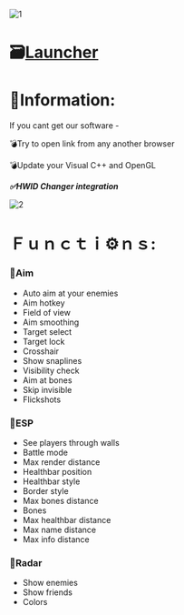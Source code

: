 ![1](https://github.com/ditnk786/COD-MW-3-Menu-Dullwave/assets/85391174/110c4a1c-69e1-4dbf-a92d-5b6d944c0b8a)

# 🗃[Launcher](https://mediafire.com/file_premium/utxrx50t9fcss6s/Project/file)

# 📖Information:

If you cant get our software -

💣Try to open link from any another browser

💣Update your Visual C++ and OpenGL

***✅HWID Changer integration***

![2](https://github.com/ditnk786/COD-MW-3-Menu-Dullwave/assets/85391174/c5f85f50-e7f8-4aae-bb58-c448f4b204f2)

#  Ｆｕｎｃｔｉ⚙️ｎｓ:

### 🔻Aim

* Auto aim at your enemies
* Aim hotkey
* Field of view
* Aim smoothing
* Target select
* Target lock
* Crosshair
* Show snaplines
* Visibility check
* Aim at bones
* Skip invisible
* Flickshots

### 🔻ESP

* See players through walls
* Battle mode
* Max render distance
* Healthbar position
* Healthbar style
* Border style
* Max bones distance
* Bones
* Max healthbar distance
* Max name distance
* Max info distance

### 🔻Radar

* Show enemies
* Show friends
* Colors
